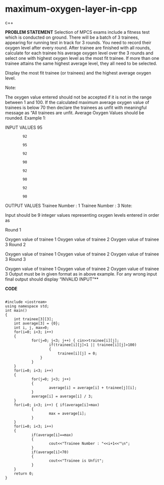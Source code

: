 # maximum-oxygen-layer-in-cpp
c++

**PROBLEM STATEMENT**
Selection of MPCS exams include a fitness test which is conducted on ground. There will be a batch of 3 trainees, appearing for running test in track for 3 rounds. You need to record their oxygen level after every round. After trainee are finished with all rounds, calculate for each trainee his average oxygen level over the 3 rounds and select one with highest oxygen level as the most fit trainee. If more than one trainee attains the same highest average level, they all need to be selected.

Display the most fit trainee (or trainees) and the highest average oxygen level.

Note:

The oxygen value entered should not be accepted if it is not in the range between 1 and 100.
If the calculated maximum average oxygen value of trainees is below 70 then declare the trainees as unfit with meaningful message as “All trainees are unfit.
Average Oxygen Values should be rounded.
Example 1:

INPUT VALUES
            95

            92

            95

            92

            90

            92

            90

            92

            90

OUTPUT VALUES
Trainee Number : 1
Trainee Number : 3
Note:

Input should be 9 integer values representing oxygen levels entered in order as

Round 1

Oxygen value of trainee 1
Oxygen value of trainee 2
Oxygen value of trainee 3
Round 2

Oxygen value of trainee 1
Oxygen value of trainee 2
Oxygen value of trainee 3
Round 3

Oxygen value of trainee 1
Oxygen value of trainee 2
Oxygen value of trainee 3
Output must be in given format as in above example. For any wrong input final output should display “INVALID INPUT”**

**CODE**

```

#include <iostream>
using namespace std;
int main()  
{
	int trainee[3][3];
	int average[3] = {0};
	int i, j, max=0;
	for(i=0; i<3; i++)
	{
        	for(j=0; j<3; j++) { cin>>trainee[i][j];
                	if(trainee[i][j]<1 || trainee[i][j]>100)
                	{
                    	trainee[i][j] = 0;
            	}
        	}
	}
	for(i=0; i<3; i++)
	{
        	for(j=0; j<3; j++)
        	{
                	average[i] = average[i] + trainee[j][i];
        	}
        	average[i] = average[i] / 3;
	}
	for(i=0; i<3; i++) { if(average[i]>max)
        	{
                	max = average[i];
        	}
	}
	for(i=0; i<3; i++)
	{
        	if(average[i]==max)
        	{
                	cout<<"Trainee Number : "<<i+1<<"\n";
        	}
        	if(average[i]<70)
        	{
                	cout<<"Trainee is Unfit";
        	}
	}
	return 0;
} 
